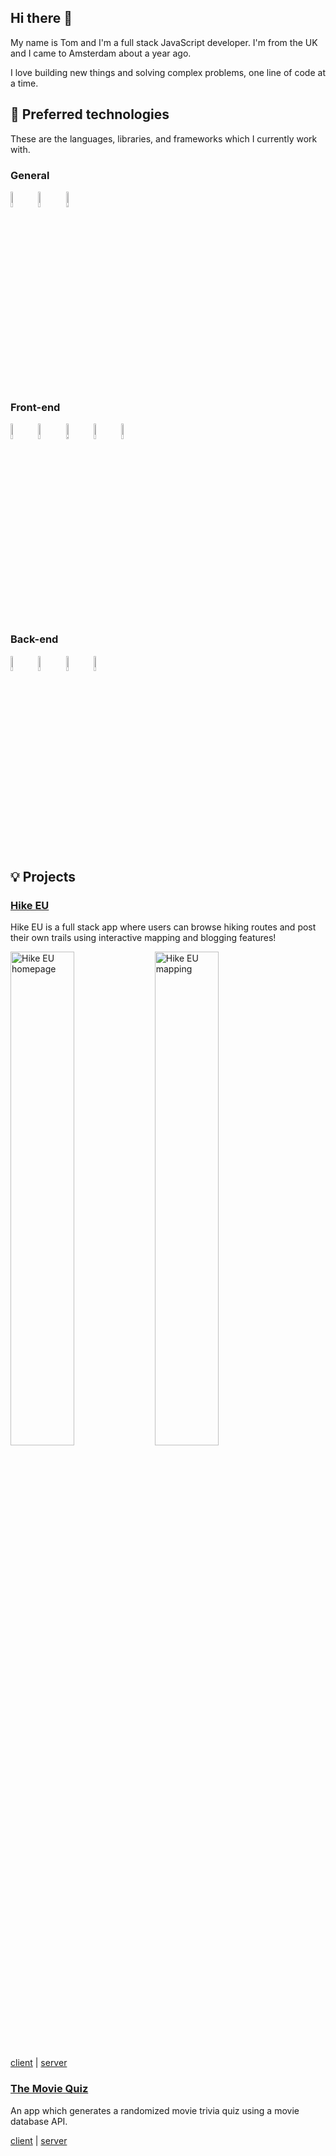 ## Hi there 👋
My name is Tom and I'm a full stack JavaScript developer. I'm from the UK and I came to Amsterdam about a year ago.

I love building new things and solving complex problems, one line of code at a time.

## 🤖 Preferred technologies

These are the languages, libraries, and frameworks which I currently work with.

### General

<p align="left">
  <img src="https://user-images.githubusercontent.com/31222514/149812547-405716a0-b974-4da4-b749-f2b4a8adc1d8.png" width="8%" alt="Javascript logo">
  <img src="https://user-images.githubusercontent.com/31222514/149813300-65804694-d3ea-4e31-955d-dbc47229a82d.png" width="8%" alt="Typescript logo">
  <img src="https://cdn.jsdelivr.net/gh/devicons/devicon/icons/npm/npm-original-wordmark.svg" width="8%" alt="NPM logo" />
 </p>

### Front-end
<p align="left">
  <img src="https://user-images.githubusercontent.com/31222514/149813755-3f74a208-1e4c-4d81-b848-1d4f1a18b969.png" width="8%" alt="React logo">
  <img src="https://user-images.githubusercontent.com/31222514/149813532-e214a55c-9b91-4b71-bb17-0dcf18903f7a.png" width="8%" alt="CSS logo">
  <img src="https://user-images.githubusercontent.com/31222514/149814154-3de042e2-bccf-4f0e-8d0e-98a2dbcae7c0.png" width="8%" alt="HTML logo">
  <img src="https://user-images.githubusercontent.com/31222514/160580699-d782fd3f-4e09-4d92-895c-d9867302e145.svg" width="8%" alt="Redux logo">
  <img src="https://mui.com/static/logo.png" width="8%" alt="MUI logo">
</p>

### Back-end
<p align="left">
  <img src="https://user-images.githubusercontent.com/31222514/149943049-95f0909a-9c2b-4fae-bd04-647d531dd10d.png" width="8%" alt="NODE logo">
  <img src="https://cdn.jsdelivr.net/gh/devicons/devicon/icons/express/express-original.svg" width="8%" alt="Express logo">  
  <img src="https://user-images.githubusercontent.com/31222514/155521312-96e008ba-1d5e-409f-aaec-ca229ca275c6.jpeg" width="8%" alt="Postgres logo">
  <img src="https://cdn.freebiesupply.com/logos/large/2x/sequelize-logo-png-transparent.png" width="8%" alt="Sequelize logo">
</p>

## :bulb: Projects

### [Hike EU](https://hike-eu.netlify.app/)

Hike EU is a full stack app where users can browse hiking routes and post their own trails using interactive mapping and blogging features!

<p align="left">
   <img src="https://i.imgur.com/Ku7PGhX.png" width="45%" alt="Hike EU homepage">
   <img src="https://i.imgur.com/mCXfkGx.png" width="45%" alt="Hike EU mapping">
</p>

[client](https://github.com/t0mc0llins/frontend-hike-eu) |
   [server](https://github.com/t0mc0llins/backend-hike-eu)

### [The Movie Quiz](https://moviequizgame.netlify.app/)

An app which generates a randomized movie trivia quiz using a movie database API.

[client](https://github.com/t0mc0llins/quiz-frontend) |
   [server](https://github.com/t0mc0llins/movie-quiz-backend)
